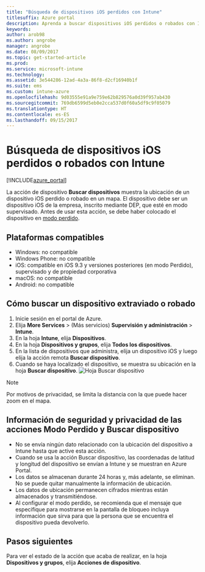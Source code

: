 ```yaml
---
title: "Búsqueda de dispositivos iOS perdidos con Intune"
titlesuffix: Azure portal
description: Aprenda a buscar dispositivos iOS perdidos o robados con Intune.
keywords: 
author: arob98
ms.author: angrobe
manager: angrobe
ms.date: 08/09/2017
ms.topic: get-started-article
ms.prod: 
ms.service: microsoft-intune
ms.technology: 
ms.assetid: 3e544286-12ad-4a3a-86f8-d2cf16940b1f
ms.suite: ems
ms.custom: intune-azure
ms.openlocfilehash: 9d03555e91a9e759e62b829576a0d39f957ab430
ms.sourcegitcommit: 769db6599d5eb0e2cca537d0f60a5df9c9f05079
ms.translationtype: HT
ms.contentlocale: es-ES
ms.lasthandoff: 09/15/2017
---
```

# <a name="locate-lost-or-stolen-ios-devices-with-intune"></a>Búsqueda de dispositivos iOS perdidos o robados con Intune


[!INCLUDE[azure_portal](./includes/azure_portal.md)]

La acción de dispositivo **Buscar dispositivos** muestra la ubicación de un dispositivo iOS perdido o robado en un mapa. El dispositivo debe ser un dispositivo iOS de la empresa, inscrito mediante DEP, que esté en modo supervisado. Antes de usar esta acción, se debe haber colocado el dispositivo en [modo perdido](/intune-azure/manage-devices/lost-mode.md).

## <a name="supported-platforms"></a>Plataformas compatibles

- Windows: no compatible
- Windows Phone: no compatible
- iOS: compatible en iOS 9.3 y versiones posteriores (en modo Perdido), supervisado y de propiedad corporativa
- macOS: no compatible
- Android: no compatible

## <a name="how-to-locate-a-lost-or-stolen-device"></a>Cómo buscar un dispositivo extraviado o robado

1. Inicie sesión en el portal de Azure.
2. Elija **More Services** >  (Más servicios) **Supervisión y administración** > **Intune**.
3. En la hoja **Intune**, elija **Dispositivos**.
4. En la hoja **Dispositivos y grupos**, elija **Todos los dispositivos**.
5. En la lista de dispositivos que administra, elija un dispositivo iOS y luego elija la acción remota **Buscar dispositivo**.
6. Cuando se haya localizado el dispositivo, se muestra su ubicación en la hoja **Buscar dispositivo**.
    ![Hoja Buscar dispositivo](./media/locate-device.png)

>[!NOTE]
>Por motivos de privacidad, se limita la distancia con la que puede hacer zoom en el mapa.

## <a name="security-and-privacy-information-for-the-lost-mode-and-locate-device-actions"></a>Información de seguridad y privacidad de las acciones Modo Perdido y Buscar dispositivo
- No se envía ningún dato relacionado con la ubicación del dispositivo a Intune hasta que active esta acción.
- Cuando se usa la acción Buscar dispositivo, las coordenadas de latitud y longitud del dispositivo se envían a Intune y se muestran en Azure Portal.
- Los datos se almacenan durante 24 horas y, más adelante, se eliminan. No se puede quitar manualmente la información de ubicación.
- Los datos de ubicación permanecen cifrados mientras están almacenados y transmitiéndose.
- Al configurar el modo perdido, se recomienda que el mensaje que especifique para mostrarse en la pantalla de bloqueo incluya información que sirva para que la persona que se encuentra el dispositivo pueda devolverlo.


## <a name="next-steps"></a>Pasos siguientes

Para ver el estado de la acción que acaba de realizar, en la hoja **Dispositivos y grupos**, elija **Acciones de dispositivo**.